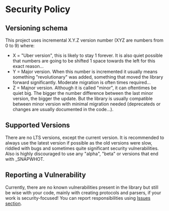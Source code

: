 # Security Policy

## Versioning schema
This project uses incremental X.Y.Z version number (XYZ are numbers from 0 to 9) where:
* X = "Uber version", this is likely to stay 1 forever. It is also quiet possible that numbers are going to be shifted 1 space towards the left for this exact reason...
* Y = Major version. When this number is incremented it usually means something "revolutionary" was added, something that moved the library forward significantly. Moderate migration is often times required...
* Z = Majnor version. Although it is called "minor", it can oftentimes be quiet big. The bigger the number difference between the last minor version, the bigger the update. But the library is usually compatible between minor version with minimal migration needed (deprecateds or changes are usually documented in the code...).

## Supported Versions
There are no LTS versions, except the current version. It is recommended to always use the latest version if possible as the old versions were slow, riddled with bugs and sometimes quite significant security vulnerabilities.
Also is highly discouraged to use any "alpha", "beta" or versions that end with _SNAPWHOT.

## Reporting a Vulnerability

Currently, there are no known vulnerabilities present in the library but still be wise with your code, mainly with creating protocols and parsers, if your work is security-focused! 
You can report responsibilities using [Issues section](https://github.com/SimplyProgrammer/Java-SerialX/issues).
